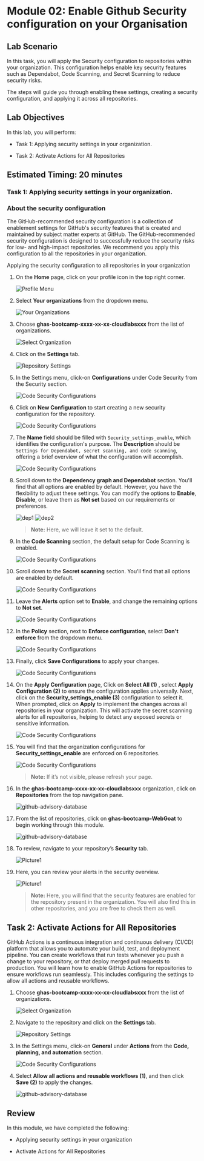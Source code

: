 # Module 02: Enable Github Security configuration on your Organisation

## Lab Scenario

In this task, you will apply the Security configuration to repositories within your organization. This configuration helps enable key security features such as Dependabot, Code Scanning, and Secret Scanning to reduce security risks.

The steps will guide you through enabling these settings, creating a security configuration, and applying it across all repositories.

## Lab Objectives
In this lab, you will perform:

- Task 1: Applying security settings in your organization.

- Task 2: Activate Actions for All Repositories

## Estimated Timing: 20 minutes

### Task 1: Applying security settings in your organization.

### About the security configuration

The GitHub-recommended security configuration is a collection of enablement settings for GitHub's security features that is created and maintained by subject matter experts at GitHub. The GitHub-recommended security configuration is designed to successfully reduce the security risks for low- and high-impact repositories. We recommend you apply this configuration to all the repositories in your organization.

Applying the security configuration to all repositories in your organization

1. On the **Home** page, click on your profile icon in the top right corner.

   ![Profile Menu](./images/orgprofile.png)

1. Select **Your organizations** from the dropdown menu.

   ![Your Organizations](./images/org.png)

1. Choose **ghas-bootcamp-xxxx-xx-xx-cloudlabsxxx** from the list of organizations.

   ![Select Organization](./images/ghas-exercise1-4.png)

1. Click on the **Settings** tab.

   ![Repository Settings](./images/mod1org.png)

1. In the Settings menu, click-on **Configurations** under Code Security from the Security section.

   ![Code Security Configurations](./images/mod1org1.png)

1. Click on **New Configuration** to start creating a new security configuration for the repository.

   ![Code Security Configurations](./images/mod1org4.png)

1. The **Name** field should be filled with `Security_settings_enable`, which identifies the configuration's purpose. The **Description** should be `Settings for Dependabot, secret scanning, and code scanning`, offering a brief overview of what the configuration will accomplish.

   ![Code Security Configurations](./images/mod1org5.png)

1. Scroll down to the **Dependency graph and Dependabot** section. You'll find that all options are enabled by default. However, you have the flexibility to adjust these settings. You can modify the options to **Enable**, **Disable**, or leave them as **Not set** based on our requirements or preferences.

   ![dep1](./images/dep1.png)
   ![dep2](./images/dep3.png)

   >**Note:** Here, we will leave it set to the default.

1. In the **Code Scanning** section, the default setup for Code Scanning is enabled.

   ![Code Security Configurations](./images/codesec.png)

1. Scroll down to the **Secret scanning** section. You'll find that all options are enabled by default.

   ![Code Security Configurations](./images/mod1org6a.png)

1. Leave the **Alerts** option set to **Enable**, and change the remaining options to **Not set**.

   ![Code Security Configurations](./images/mod1org6.png)

1. In the **Policy** section, next to **Enforce configuration**, select **Don't enforce** from the dropdown menu.

   ![Code Security Configurations](./images/codesec4.png)

1. Finally, click **Save Configurations** to apply your changes.

   ![Code Security Configurations](./images/saveconf.png)

1. On the **Apply Configuration** page, Click on **Select All (1)** , select **Apply Configuration (2)** to ensure the configuration applies universally. Next, click on the **Security_settings_enable (3)** configuration to select it. When prompted, click on **Apply** to implement the changes across all repositories in your organization. This will activate the secret scanning alerts for all repositories, helping to detect any exposed secrets or sensitive information.

   ![Code Security Configurations](./images/codesec3n.png)

1. You will find that the organization configurations for **Security_settings_enable** are enforced on 6 repositories.

   ![Code Security Configurations](./images/codesec3.png)

   >**Note:** If it’s not visible, please refresh your page.

1. In the **ghas-bootcamp-xxxx-xx-xx-cloudlabsxxx** organization, click on **Repositories** from the top navigation pane.

   ![github-advisory-database](images/new-repo.png)

1. From the list of repositories, click on **ghas-bootcamp-WebGoat** to begin working through this module. 

   ![github-advisory-database](images/mod3.1.png)

1. To review, navigate to your repository’s **Security** tab.

   ![Picture1](./images/security-tabat.png)

1. Here, you can review your alerts in the security overview.

   ![Picture1](./images/advance-scanning6atn.png)

   >**Note:** Here, you will find that the security features are enabled for the repository present in the organization. You will also find this in other repositories, and you are free to check them as well.

## Task 2: Activate Actions for All Repositories

GitHub Actions is a continuous integration and continuous delivery (CI/CD) platform that allows you to automate your build, test, and deployment pipeline. You can create workflows that run tests whenever you push a change to your repository, or that deploy merged pull requests to production. You will learn how to enable GitHub Actions for repositories to ensure workflows run seamlessly. This includes configuring the settings to allow all actions and reusable workflows.

1. Choose **ghas-bootcamp-xxxx-xx-xx-cloudlabsxxx** from the list of organizations.

   ![Select Organization](./images/ghas-exercise1-4.png)

1. Navigate to the repository and click on the **Settings** tab.

   ![Repository Settings](./images/mod1org.png)

1. In the Settings menu, click-on **General** under **Actions** from the **Code, planning, and automation** section.

   ![Code Security Configurations](./images/mod1org1n.png)

1. Select **Allow all actions and reusable workflows (1)**, and then click **Save (2)** to apply the changes.

   ![github-advisory-database](images/actionsn.png)

## Review

In this module, we have completed the following:

- Applying security settings in your organization

- Activate Actions for All Repositories

